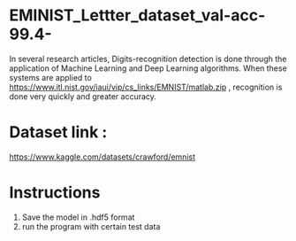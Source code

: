 # EMINIST_Lettter_dataset_val-acc-99.4-

In several research articles, Digits-recognition detection is done through the application of Machine Learning and Deep Learning algorithms. 
When these systems are applied to https://www.itl.nist.gov/iaui/vip/cs_links/EMNIST/matlab.zip , recognition is done very quickly and greater accuracy.

# Dataset link :
https://www.kaggle.com/datasets/crawford/emnist

# Instructions
1) Save the model in .hdf5 format
2) run the program with certain test data
